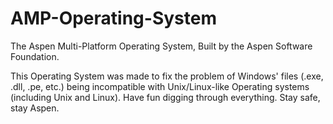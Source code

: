 # AMP-Operating-System

The Aspen Multi-Platform Operating System, Built by the Aspen Software Foundation.

This Operating System was made to fix the problem of Windows' files (.exe, .dll, .pe, etc.) being incompatible with Unix/Linux-like Operating systems (including Unix and Linux).
Have fun digging through everything. Stay safe, stay Aspen.

